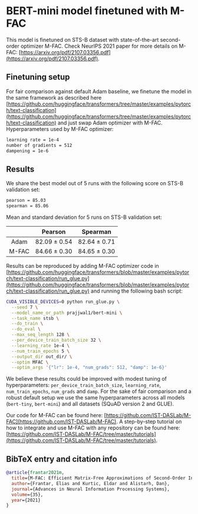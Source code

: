 # BERT-mini model finetuned with M-FAC

This model is finetuned on STS-B dataset with state-of-the-art second-order optimizer M-FAC.
Check NeurIPS 2021 paper for more details on M-FAC: [https://arxiv.org/pdf/2107.03356.pdf](https://arxiv.org/pdf/2107.03356.pdf).

## Finetuning setup

For fair comparison against default Adam baseline, we finetune the model in the same framework as described here [https://github.com/huggingface/transformers/tree/master/examples/pytorch/text-classification](https://github.com/huggingface/transformers/tree/master/examples/pytorch/text-classification) and just swap Adam optimizer with M-FAC.
Hyperparameters used by M-FAC optimizer:

```bash
learning rate = 1e-4
number of gradients = 512
dampening = 1e-6
```

## Results

We share the best model out of 5 runs with the following score on STS-B validation set:

```bash
pearson = 85.03
spearman = 85.06
```

Mean and standard deviation for 5 runs on STS-B validation set:

| | Pearson | Spearman |
|:----:|:-----------:|:----------:|
| Adam | 82.09 ± 0.54 | 82.64 ± 0.71 |
| M-FAC | 84.66 ± 0.30 | 84.65 ± 0.30 |

Results can be reproduced by adding M-FAC optimizer code in [https://github.com/huggingface/transformers/blob/master/examples/pytorch/text-classification/run_glue.py](https://github.com/huggingface/transformers/blob/master/examples/pytorch/text-classification/run_glue.py) and running the following bash script:

```bash
CUDA_VISIBLE_DEVICES=0 python run_glue.py \
  --seed 7 \
  --model_name_or_path prajjwal1/bert-mini \
  --task_name stsb \
  --do_train \
  --do_eval \
  --max_seq_length 128 \
  --per_device_train_batch_size 32 \
  --learning_rate 1e-4 \
  --num_train_epochs 5 \
  --output_dir out_dir/ \
  --optim MFAC \
  --optim_args '{"lr": 1e-4, "num_grads": 512, "damp": 1e-6}'
```

We believe these results could be improved with modest tuning of hyperparameters: `per_device_train_batch_size`, `learning_rate`, `num_train_epochs`, `num_grads` and `damp`. For the sake of fair comparison  and a robust default setup we use the same hyperparameters across all models (`bert-tiny`, `bert-mini`) and all datasets (SQuAD version 2 and GLUE).

Our code for M-FAC can be found here: [https://github.com/IST-DASLab/M-FAC](https://github.com/IST-DASLab/M-FAC).
A step-by-step tutorial on how to integrate and use M-FAC with any repository can be found here: [https://github.com/IST-DASLab/M-FAC/tree/master/tutorials](https://github.com/IST-DASLab/M-FAC/tree/master/tutorials).

## BibTeX entry and citation info

```bibtex
@article{frantar2021m,
  title={M-FAC: Efficient Matrix-Free Approximations of Second-Order Information},
  author={Frantar, Elias and Kurtic, Eldar and Alistarh, Dan},
  journal={Advances in Neural Information Processing Systems},
  volume={35},
  year={2021}
}

```
